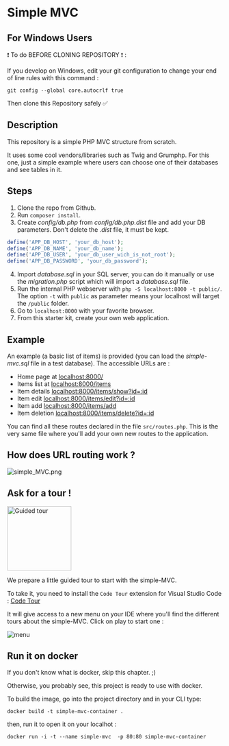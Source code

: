 # Simple MVC

## For Windows Users

:heavy_exclamation_mark: To do BEFORE CLONING REPOSITORY :heavy_exclamation_mark: :

If you develop on Windows, edit your git configuration to change your end of line rules with this command :

`git config --global core.autocrlf true`

Then clone this Repository safely :white_check_mark:

## Description

This repository is a simple PHP MVC structure from scratch.

It uses some cool vendors/libraries such as Twig and Grumphp.
For this one, just a simple example where users can choose one of their databases and see tables in it.

## Steps

1. Clone the repo from Github.
2. Run `composer install`.
3. Create _config/db.php_ from _config/db.php.dist_ file and add your DB parameters. Don't delete the _.dist_ file, it must be kept.

```php
define('APP_DB_HOST', 'your_db_host');
define('APP_DB_NAME', 'your_db_name');
define('APP_DB_USER', 'your_db_user_wich_is_not_root');
define('APP_DB_PASSWORD', 'your_db_password');
```

4. Import _database.sql_ in your SQL server, you can do it manually or use the _migration.php_ script which will import a _database.sql_ file.
5. Run the internal PHP webserver with `php -S localhost:8000 -t public/`. The option `-t` with `public` as parameter means your localhost will target the `/public` folder.
6. Go to `localhost:8000` with your favorite browser.
7. From this starter kit, create your own web application.

## Example

An example (a basic list of items) is provided (you can load the _simple-mvc.sql_ file in a test database). The accessible URLs are :

-   Home page at [localhost:8000/](localhost:8000/)
-   Items list at [localhost:8000/items](localhost:8000/items)
-   Item details [localhost:8000/items/show?id=:id](localhost:8000/item/show?id=2)
-   Item edit [localhost:8000/items/edit?id=:id](localhost:8000/items/edit?id=2)
-   Item add [localhost:8000/items/add](localhost:8000/items/add)
-   Item deletion [localhost:8000/items/delete?id=:id](localhost:8000/items/delete?id=2)

You can find all these routes declared in the file `src/routes.php`. This is the very same file where you'll add your own new routes to the application.

## How does URL routing work ?

![simple_MVC.png](.tours/simple_MVC.png)

## Ask for a tour !

<img src="./.tours/photo-1632178151697-fd971baa906f.jpg" alt="Guided tour" width="150"/>

We prepare a little guided tour to start with the simple-MVC.

To take it, you need to install the `Code Tour` extension for Visual Studio Code : [Code Tour](https://marketplace.visualstudio.com/items?itemName=vsls-contrib.codetour)

It will give access to a new menu on your IDE where you'll find the different tours about the simple-MVC. Click on play to start one :

![menu](.tours/code_tour_menu.png)

## Run it on docker

If you don't know what is docker, skip this chapter. ;)

Otherwise, you probably see, this project is ready to use with docker.

To build the image, go into the project directory and in your CLI type:

```
docker build -t simple-mvc-container .
```

then, run it to open it on your localhot :

```
docker run -i -t --name simple-mvc  -p 80:80 simple-mvc-container
```
